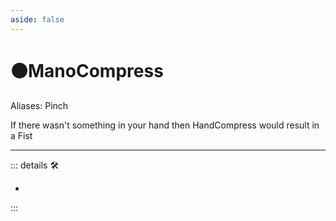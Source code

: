 ```yaml
---
aside: false
---
```

# 🟠<motor>ManoCompress</motor>

Aliases: Pinch

If there wasn't something in your hand then HandCompress would result in a Fist

---

<!-- =================================================== -->
<!-- =================================================== -->
<!-- =================================================== -->
<!-- =================================================== -->
<!-- =================================================== -->
::: details 🛠

-

:::
